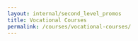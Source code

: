 ```yaml
---
layout: internal/second_level_promos
title: Vocational Courses
permalink: /courses/vocational-courses/
---
```


<!--- This child document initializes the page in Jekyll. -->